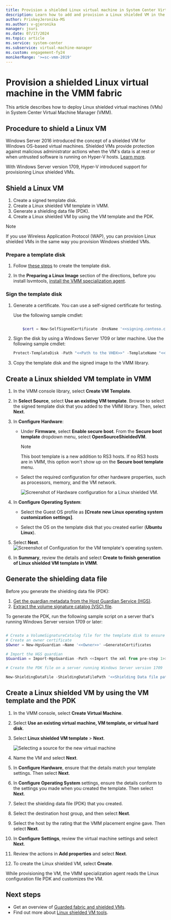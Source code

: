 ```yaml
---
title: Provision a shielded Linux virtual machine in System Center Virtual Machine Manager
description: Learn how to add and provision a Linux shielded VM in the Virtual Machine Manager (VMM)  fabric.
author: PriskeyJeronika-MS
ms.author: v-gjeronika
manager: jsuri
ms.date: 07/17/2024
ms.topic: article
ms.service: system-center
ms.subservice: virtual-machine-manager
ms.custom: engagement-fy24
monikerRange: '>=sc-vmm-2019'
---
```


# Provision a shielded Linux virtual machine in the VMM fabric

This article describes how to deploy Linux shielded virtual machines (VMs) in System Center Virtual Machine Manager (VMM).

## Procedure to shield a Linux VM
Windows Server 2016 introduced the concept of a shielded VM for Windows OS-based virtual machines. Shielded VMs provide protection against malicious administrator actions when the VM's data is at rest or when untrusted software is running on Hyper-V hosts. [Learn more](guarded-deploy-vm.md).

With Windows Server version 1709, Hyper-V introduced support for provisioning Linux shielded VMs.

## Shield a Linux VM

1.	Create a signed template disk.
2.	Create a Linux shielded VM template in VMM.
3.	Generate a shielding data file (PDK).
4.	Create a Linux shielded VM by using the VM template and the PDK.

>[!NOTE]
> If you use Wireless Application Protocol (WAP), you can provision Linux shielded VMs in the same way you provision Windows shielded VMs.

### Prepare a template disk

  1.  Follow [these steps](https://github.com/Microsoft/lsvmtools/blob/master/doc/LSVM_How_To.pdf) to create the template disk.

  2. In the **Preparing a Linux Image** section of the directions, before you install lsvmtools, [install the VMM specialization agent](./vm-linux.md#install-the-vmm-guest-agent).

### Sign the template disk

1. Generate a certificate. You can use a self-signed certificate for testing.

   Use the following sample cmdlet:

    ```powershell

		$cert = New-SelfSignedCertificate -DnsName '<<signing.contoso.com>>'

    ```
2. Sign the disk by using a Windows Server 1709 or later machine. Use the following sample cmdlet:

    ```powershell
    Protect-TemplateDisk -Path "<<Path to the VHDX>>" -TemplateName "<<Template Name>>" -Version <<x.x.x.x>> -Certificate $cert -ProtectedTemplateTargetDiskType PreprocessedLinux

    ```

3. Copy the template disk and the signed image to the VMM library.  

## Create a Linux shielded VM template in VMM

1.	In the VMM console library, select **Create VM Template**.
2.	In **Select Source**, select **Use an existing VM template**. Browse to select the signed template disk that you added to the VMM library. Then, select **Next**.
3.	In **Configure Hardware**:
    - Under **Firmware**, select **Enable secure boot**. From the **Secure boot template** dropdown menu, select **OpenSourceShieldedVM**.

        > [!NOTE]
        > This boot template is a new addition to RS3 hosts. If no RS3 hosts are in VMM, this option won't show up on the **Secure boot template** menu.

    - Select the required configuration for other hardware properties, such as processors, memory, and the VM network.

       ![Screenshot of Hardware configuration for a Linux shielded VM.](media/linux-shield/vm-create-linux-template-1.png)
4.	In **Configure Operating System**:

    - Select the Guest OS profile as **[Create new Linux operating system customization settings]**.

    - Select the OS on the template disk that you created earlier (**Ubuntu Linux**).
5. Select **Next**.
        ![Screenshot of Configuration for the VM template's operating system.](media/linux-shield/vm-create-linux-template-configure-os.png)

6. In **Summary**, review the details and select **Create to finish generation of Linux shielded VM template in VMM**.

## Generate the shielding data file

Before you generate the shielding data file (PDK):


1.	[Get the guardian metadata from the Host Guardian Service (HGS)](/windows-server/virtualization/guarded-fabric-shielded-vm/guarded-fabric-tenant-creates-shielding-data#select-trusted-fabrics).
2.	[Extract the volume signature catalog (VSC) file](/windows-server/virtualization/guarded-fabric-shielded-vm/guarded-fabric-tenant-creates-shielding-data#get-the-volume-signature-catalog-file).

To generate the PDK, run the following sample script on a server that's running Windows Server version 1709 or later:

```powershell

# Create a VolumeSignatureCatalog file for the template disk to ensure that no one tampers with the template disk at the deployment time
# Create an owner certificate
$Owner = New-HgsGuardian –Name '<<Owner>>' –GenerateCertificates

# Import the HGS guardian
$Guardian = Import-HgsGuardian -Path <<Import the xml from pre-step 1>> -Name '<<Name of the guardian>>' –AllowUntrustedRoot

# Create the PDK file on a server running Windows Server version 1709

New-ShieldingDataFile -ShieldingDataFilePath '<<Shielding Data file path>>' -Owner $Owner –Guardian $guardian –VolumeIDQualifier (New-VolumeIDQualifier -VolumeSignatureCatalogFilePath '<<Path to the .vsc file generated in pre-step 2>>' -VersionRule Equals) -AnswerFile '<<Path to LinuxOsConfiguration.xml>>' -policy Shielded
```
## Create a Linux shielded VM by using the VM template and the PDK
1.	In the VMM console, select **Create Virtual Machine**.
2.	Select **Use an existing virtual machine, VM template, or virtual hard disk**.
3.	Select **Linux shielded VM template** > **Next**.

    ![Selecting a source for the new virtual machine](media/linux-shield/vm-create-select-source.png)

4.	Name the VM and select **Next**.
5.	In **Configure Hardware**, ensure that the details match your template settings. Then select **Next**.
6.	In **Configure Operating System** settings, ensure the details conform to the settings you made when you created the template. Then select **Next**.
7.	Select the shielding data file (PDK) that you created.
8.	Select the destination host group, and then select **Next**.
9.	Select the host by the rating that the VMM placement engine gave. Then select **Next**.
10.	In **Configure Settings**, review the virtual machine settings and select **Next**.
11.	Review the actions in **Add properties** and select **Next**.
12.	To create the Linux shielded VM, select **Create**.

  While provisioning the VM, the VMM specialization agent reads the Linux configuration file PDK and customizes the VM.


## Next steps
- Get an overview of [Guarded fabric and shielded VMs](/windows-server/virtualization/guarded-fabric-shielded-vm/guarded-fabric-and-shielded-vms).
- Find out more about [Linux shielded VM tools](https://github.com/Microsoft/lsvmtools).

